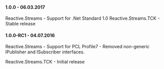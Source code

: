 #### 1.0.0 - 06.03.2017
Reactive.Streams
	- Support for .Net Standard 1.0
Reactive.Streams.TCK
	- Stable release
	
#### 1.0.0-RC1 - 04.07.2016

Reactive.Streams
	 - Support for PCL Profile7
	 - Removed non-generic IPublisher and ISubscriber interfaces.

Reactive.Streams.TCK
	- Initial release